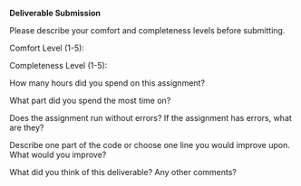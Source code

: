 **Deliverable Submission**

Please describe your comfort and completeness levels before submitting.

Comfort Level (1-5):

Completeness Level (1-5):

How many hours did you spend on this assignment?

What part did you spend the most time on?

Does the assignment run without errors? If the assignment has errors, what are they?

Describe one part of the code or choose one line you would improve upon. What would you improve?

What did you think of this deliverable? Any other comments?
